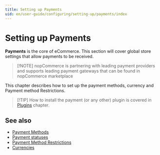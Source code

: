 ```yaml
---
title: Setting up Payments
uid: en/user-guide/configuring/setting-up/payments/index
---
```


# Setting up Payments

**Payments** is the core of eCommerce. This section will cover global store settings that allow payments to be received.

> [!NOTE] nopCommerce is partnering with leading payment providers and supports leading payment gateways that can be found in nopCommerce marketplace

This chapter describes how to set up the payment methods, currency and Payment method Restrictions.

> [!TIP] How to install the payment (or any other) plugin is covered in [Plugins](xref:en/user-guide/configuring/system/plugins) chapter.

## See also

- [Payment Methods](xref:en/user-guide/configuring/setting-up/payments/methods/index)
- [Payment statuses](xref:en/user-guide/configuring/setting-up/payments/payment-statuses)
- [Payment Method Restrictions](xref:en/user-guide/configuring/setting-up/payments/payment-method-restrictions)
- [Currencies](xref:en/user-guide/configuring/setting-up/payments/currencies)